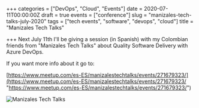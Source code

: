 +++
categories = ["DevOps", "Cloud", "Events"]
date = 2020-07-11T00:00:00Z
draft = true
events = ["conference"]
slug = "manizales-tech-talks-july-2020"
tags = ["tech events", "software", "devops", "cloud"]
title = "Manizales Tech Talks"

+++
Next July 11th I'll be giving a session (in Spanish) with my Colombian friends from "Manizales Tech Talks" about Quality Software Delivery with Azure DevOps.

If you want more info about it go to:

[https://www.meetup.com/es-ES/manizalestechtalks/events/271679323/](https://www.meetup.com/es-ES/manizalestechtalks/events/271679323/ "https://www.meetup.com/es-ES/manizalestechtalks/events/271679323/")

![Manizales Tech Talks](/uploads/manizales-tech-talks.jpg)
